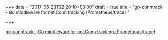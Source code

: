 +++
date = "2017-05-23T22:20:10+03:00"
draft = true
title = "go-conntrack - Go middleware for net.Conn tracking (Prometheus/trace) "

+++

<p><a href="https://t.co/kiSM3SJMmg">go-conntrack - Go middleware for net.Conn tracking (Prometheus/trace) </a></p>